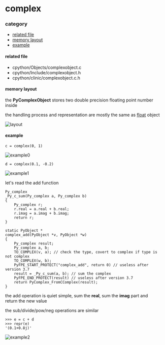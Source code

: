 # complex

### category

* [related file](#related-file)
* [memory layout](#memory-layout)
* [example](#example)

#### related file
* cpython/Objects/complexobject.c
* cpython/Include/complexobject.h
* cpython/clinic/complexobject.c.h

#### memory layout

the **PyComplexObject** stores two double precision floating point number inside

the handling process and representation are mostly the same as [float](https://github.com/zpoint/CPython-Internals/blob/master/BasicObject/float/float.md) object

![layout](https://github.com/zpoint/CPython-Internals/blob/master/BasicObject/complex/layout.png)

#### example

	c = complex(0, 1)

![example0](https://github.com/zpoint/CPython-Internals/blob/master/BasicObject/complex/example0.png)

	d = complex(0.1, -0.2)

![example1](https://github.com/zpoint/CPython-Internals/blob/master/BasicObject/complex/example1.png)

let's read the add function

    Py_complex
    _Py_c_sum(Py_complex a, Py_complex b)
    {
        Py_complex r;
        r.real = a.real + b.real;
        r.imag = a.imag + b.imag;
        return r;
    }

    static PyObject *
    complex_add(PyObject *v, PyObject *w)
    {
        Py_complex result;
        Py_complex a, b;
        TO_COMPLEX(v, a); // check the type, covert to complex if type is not complex
        TO_COMPLEX(w, b);
        PyFPE_START_PROTECT("complex_add", return 0) // useless after version 3.7
        result = _Py_c_sum(a, b); // sum the complex
        PyFPE_END_PROTECT(result) // useless after version 3.7
        return PyComplex_FromCComplex(result);
    }

the add operation is quiet simple, sum the **real**, sum the **imag** part and return the new value

the sub/divide/pow/neg operations are similar

	>>> e = c + d
	>>> repr(e)
	'(0.1+0.8j)'

![example2](https://github.com/zpoint/CPython-Internals/blob/master/BasicObject/complex/example2.png)

